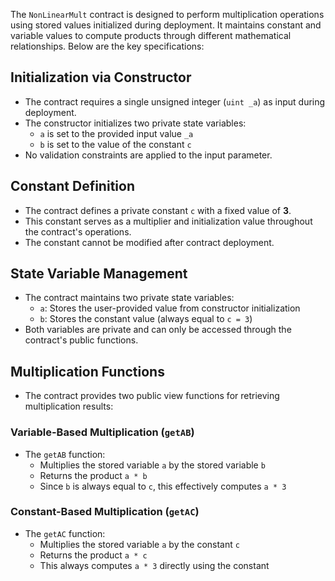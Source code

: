 The `NonLinearMult` contract is designed to perform multiplication operations using stored values initialized during deployment. It maintains constant and variable values to compute products through different mathematical relationships. Below are the key specifications:

## **Initialization via Constructor**
- The contract requires a single unsigned integer (`uint _a`) as input during deployment.
- The constructor initializes two private state variables:
  - `a` is set to the provided input value `_a`
  - `b` is set to the value of the constant `c`
- No validation constraints are applied to the input parameter.

## **Constant Definition**
- The contract defines a private constant `c` with a fixed value of **3**.
- This constant serves as a multiplier and initialization value throughout the contract's operations.
- The constant cannot be modified after contract deployment.

## **State Variable Management**
- The contract maintains two private state variables:
  - `a`: Stores the user-provided value from constructor initialization
  - `b`: Stores the constant value (always equal to `c = 3`)
- Both variables are private and can only be accessed through the contract's public functions.

## **Multiplication Functions**
- The contract provides two public view functions for retrieving multiplication results:

### **Variable-Based Multiplication (`getAB`)**
- The `getAB` function:
  - Multiplies the stored variable `a` by the stored variable `b`
  - Returns the product `a * b`
  - Since `b` is always equal to `c`, this effectively computes `a * 3`

### **Constant-Based Multiplication (`getAC`)**
- The `getAC` function:
  - Multiplies the stored variable `a` by the constant `c`
  - Returns the product `a * c`
  - This always computes `a * 3` directly using the constant